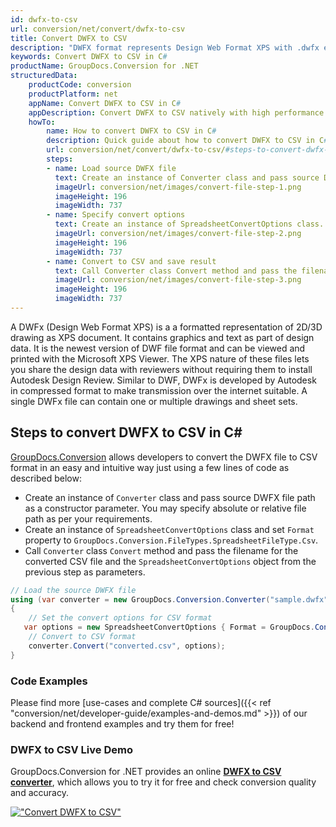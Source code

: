 ```yaml
---
id: dwfx-to-csv
url: conversion/net/convert/dwfx-to-csv
title: Convert DWFX to CSV
description: "DWFX format represents Design Web Format XPS with .dwfx extension. Learn how to convert DWFX to CSV file programmatically in C# language using GroupDocs.Conversion for .NET library."
keywords: Convert DWFX to CSV in C#
productName: GroupDocs.Conversion for .NET
structuredData:
    productCode: conversion
    productPlatform: net
    appName: Convert DWFX to CSV in C#
    appDescription: Convert DWFX to CSV natively with high performance using C# language and server side GroupDocs.Conversion for .NET APIs, without the use of any software like Microsoft or Open Office.
    howTo:
        name: How to convert DWFX to CSV in C# 
        description: Quick guide about how to convert DWFX to CSV in C# with high performance and accuracy.
        url: conversion/net/convert/dwfx-to-csv/#steps-to-convert-dwfx-to-csv-in-c
        steps:
        - name: Load source DWFX file 
          text: Create an instance of Converter class and pass source DWFX file path as a constructor parameter. You may specify absolute or relative file path as per your requirements. 
          imageUrl: conversion/net/images/convert-file-step-1.png
          imageHeight: 196
          imageWidth: 737
        - name: Specify convert options 
          text: Create an instance of SpreadsheetConvertOptions class.
          imageUrl: conversion/net/images/convert-file-step-2.png
          imageHeight: 196
          imageWidth: 737
        - name: Convert to CSV and save result 
          text: Call Converter class Convert method and pass the filename for the converted HTML file and the SpreadsheetConvertOptions object from the previous step as parameters.
          imageUrl: conversion/net/images/convert-file-step-3.png
          imageHeight: 196
          imageWidth: 737
---
```


A DWFx (Design Web Format XPS) is a a formatted representation of 2D/3D drawing as XPS document. It contains graphics and text as part of design data. It is the newest version of DWF file format and can be viewed and printed with the Microsoft XPS Viewer. The XPS nature of these files lets you share the design data with reviewers without requiring them to install Autodesk Design Review. Similar to DWF, DWFx is developed by Autodesk in compressed format to make transmission over the internet suitable. A single DWFx file can contain one or multiple drawings and sheet sets.

## Steps to convert DWFX to CSV in C#

[GroupDocs.Conversion](https://products.groupdocs.com/conversion/net) allows developers to convert the DWFX file to CSV format in an easy and intuitive way just using a few lines of code as described below:

* Create an instance of `Converter` class and pass source DWFX file path as a constructor parameter. You may specify absolute or relative file path as per your requirements. 
* Create an instance of `SpreadsheetConvertOptions` class and set `Format` property to `GroupDocs.Conversion.FileTypes.SpreadsheetFileType.Csv`.
* Call `Converter` class `Convert` method and pass the filename for the converted CSV file and the `SpreadsheetConvertOptions` object from the previous step as parameters.

```csharp
// Load the source DWFX file
using (var converter = new GroupDocs.Conversion.Converter("sample.dwfx"))
{
    // Set the convert options for CSV format
   var options = new SpreadsheetConvertOptions { Format = GroupDocs.Conversion.FileTypes.SpreadsheetFileType.Csv };
    // Convert to CSV format
    converter.Convert("converted.csv", options);
}
```

### Code Examples

Please find more [use-cases and complete C# sources]({{< ref "conversion/net/developer-guide/examples-and-demos.md" >}}) of our backend and frontend examples and try them for free!

### DWFX to CSV Live Demo

GroupDocs.Conversion for .NET provides an online [**DWFX to CSV converter**](https://products.groupdocs.app/conversion/dwfx-to-csv), which allows you to try it for free and check conversion quality and accuracy.

[!["Convert DWFX to CSV"](conversion/net/images/convert-to-csv/convert-dwfx-to-csv.png)](https://products.groupdocs.app/conversion/dwfx-to-csv)